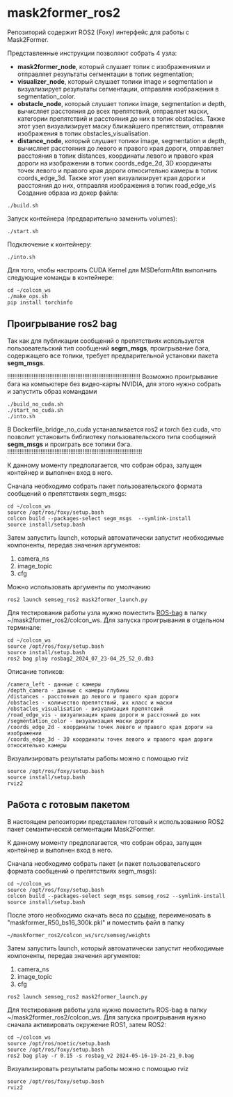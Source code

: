 # mask2former_ros2

Репозиторий содержит ROS2 (Foxy) интерфейс для работы с Mask2Former.

Представленные инструкции позволяют собрать 4 узла:

- __mask2former_node__, который слушает топик с изображениями и отправляет результаты сегментации в топик segmentation;
- __visualizer_node__, который слушает топики image и segmentation и визуализирует результаты сегментации, отправляя изображения в segmentation_color.
- __obstacle_node__, который слушает топики image, segmentation и depth,  вычисляет расстояния до всех препятствий, отправляет маски, категории препятствий и расстояния до них в топик obstacles. Также этот узел визуализирует маску ближайшего препятствия, отправляя изображения в топик obstacles_visualisation.
- __distance_node__, который слушает топики image, segmentation и depth, вычисляет расстояния до левого и правого края дороги, отправляет расстояния в топик distances, координаты левого и правого края дороги на изображении в топик coords_edge_2d, 3D координаты точек левого и правого края дороги относительно камеры в топик coords_edge_3d. Также этот узел визуализирует края дороги и расстояния до них, отправляя изображения в топик road_edge_vis
Создание образа из докер файла:
```
./build.sh
```

Запуск контейнера (предварительно заменить volumes):
```
./start.sh
```

Подключение к контейнеру:
```
./into.sh
```
Для того, чтобы настроить CUDA Kernel для MSDeformAttn выполнить следующие команды в контейнере:
```
cd ~/colcon_ws
./make_ops.sh
pip install torchinfo
```

## Проигрывание ros2 bag

Так как для публикации сообщений о препятствиях используется пользовательский тип сообщений __segm_msgs__, проигрывание бэга, содержащего все топики, требует предварительной установки пакета __segm_msgs__.

!!!!!!!!!!!!!!!!!!!!!!!!!!!!!!!!!!!!!!!!!!!!!!!!!!!!!!!!!!!!!!!!!!!!!!!!!!!!
Возможно проигрывание бэга на компьютере без видео-карты NVIDIA, для этого нужно собрать и запустить образ командами
```
./build_no_cuda.sh
./start_no_cuda.sh
./into.sh
``` 
В Dockerfile_bridge_no_cuda устанавливается ros2 и torch без cuda, что позволит установить библиотеку пользовательского типа сообщений __segm_msgs__ и проиграть все топики бэга.
!!!!!!!!!!!!!!!!!!!!!!!!!!!!!!!!!!!!!!!!!!!!!!!!!!!!!!!!!!!!!!!!!!!!!!!!!!!!!

К данному моменту предполагается, что собран образ, запущен контейнер и выполнен вход в него.

Сначала необходимо собрать пакет пользовательского формата сообщений о препятствиях segm_msgs:

```
cd ~/colcon_ws
source /opt/ros/foxy/setup.bash
colcon build --packages-select segm_msgs  --symlink-install
source install/setup.bash 
```

Затем запустить launch, который автоматически запустит необходимые компоненты, передав значения аргументов:
1. camera_ns
2. image_topic
3. cfg

Можно использовать аргументы по умолчанию
```
ros2 launch semseg_ros2 mask2former_launch.py
```
Для тестирования работы узла нужно поместить [ROS-bag](https://drive.google.com/file/d/1xGdnAe4PTC17YMT0-ffMQ3HjWRG7DKks/view?usp=sharing) в папку ~/mask2former_ros2/colcon_ws.
Для запуска проигрывания в отдельном терминале:
```
cd ~/colcon_ws
source /opt/ros/foxy/setup.bash
source install/setup.bash 
ros2 bag play rosbag2_2024_07_23-04_25_52_0.db3
```
<!-- ros2 bag play -r 0.07 -s rosbag_v2 camera_2023-06-30-08-58-37_2.bag -->
Описание топиков:
```
/camera_left - данные с камеры
/depth_camera - данные с камеры глубины
/distances - расстояния до левого и правого края дороги
/obstacles - количество препятствий, их класс и маски
/obstacles_visualisation - визуализация препятсвий
/road_edge_vis - визуализация краев дороги и расстояний до них
/segmentation_color - визуализация маски дороги
/coords_edge_2d - координаты точек левого и правого края дороги на изображении 
/coords_edge_3d - 3D координаты точек левого и правого края дороги относительно камеры
```
Визуализировать результаты работы можно с помощью rviz
```
source /opt/ros/foxy/setup.bash
source install/setup.bash 
rviz2
```

## Работа с готовым пакетом

В настоящем репозитории представлен готовый к использованию ROS2 пакет семантической сегментации Mask2Former.

К данному моменту предполагается, что собран образ, запущен контейнер и выполнен вход в него.

Сначала необходимо собрать пакет (и пакет пользовательского формата сообщений о препятствиях segm_msgs):

```
cd ~/colcon_ws
source /opt/ros/foxy/setup.bash
colcon build --packages-select segm_msgs semseg_ros2 --symlink-install
source install/setup.bash 
```
После этого необходимо скачать веса по [ссылке](https://dl.fbaipublicfiles.com/maskformer/mask2former/mapillary_vistas/semantic/maskformer_R50_bs16_300k/model_final_6c66d0.pkl), переименовать в "maskformer_R50_bs16_300k.pkl" и поместить файл в папку 
```
~/maskformer_ros2/colcon_ws/src/semseg/weights
```
<!-- Затем нужно открыть конфигурационный файл, который расположен
```
~/oneformer_ros2/colcon_ws/src/semseg/weights/valid/swin/oneformer_swin_large_sem_seg_bs4_640k.yaml
```
и изменить название файла с весами (раскомментировать одну из строк):
```
  # WEIGHTS: /home/docker_oneformer_ros2/colcon_ws/src/semseg/weights/train1723_steps260k.pth
  # WEIGHTS: /home/docker_oneformer_ros2/colcon_ws/src/semseg/weights/train1723_steps210k.pth
```
-->
Затем запустить launch, который автоматически запустит необходимые компоненты, передав значения аргументов:
1. camera_ns
2. image_topic
3. cfg
```
ros2 launch semseg_ros2 mask2former_launch.py
```
Для тестирования работы узла нужно поместить ROS-bag в папку ~/mask2former_ros2/colcon_ws.
Для запуска проигрывания нужно сначала активировать окружение ROS1, затем ROS2:
```
cd ~/colcon_ws
source /opt/ros/noetic/setup.bash
source /opt/ros/foxy/setup.bash
ros2 bag play -r 0.15 -s rosbag_v2 2024-05-16-19-24-21_0.bag
```
<!-- ros2 bag play -r 0.07 -s rosbag_v2 camera_2023-06-30-08-58-37_2.bag -->

Визуализировать результаты работы можно с помощью rviz
```
source /opt/ros/foxy/setup.bash
rviz2
```
